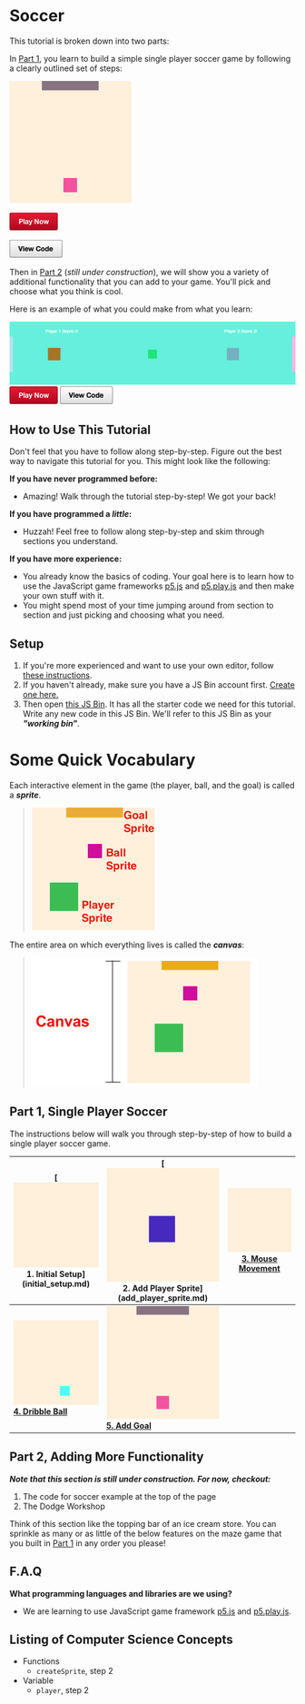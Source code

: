 # Soccer

This tutorial is broken down into two parts:

In [Part 1](#part-1-single-player-soccer), you learn to build a simple
single player soccer game by following a clearly outlined set of steps:

[![](img/5_mini.gif)][demo_output]

[![](img/bttn_play_now.png)][demo_output]

[![](img/bttn_view_code.png)][demo]

[demo_output]: https://jsbin.com/gist/6d634e61d71794b9878b
[demo]: https://jsbin.com/gist/6d634e61d71794b9878b

Then in [Part 2](#part-2-adding-more-functionality) (_still under
construction_), we will show you a variety of additional functionality that you
can add to your game. You'll pick and choose what you think is cool.

Here is an example of what you could make from what you learn:

[![](img/soccer.gif)][demo_advanced_output]
[![](img/bttn_play_now.png)][demo_advanced_output]
[![](img/bttn_view_code.png)][demo_advanced]

[demo_advanced_output]: https://jsbin.com/gist/b86701e13602fea28bd6
[demo_advanced]: https://jsbin.com/gist/b86701e13602fea28bd6

## How to Use This Tutorial

Don't feel that you have to follow along step-by-step. Figure out the best way
to navigate this tutorial for you. This might look like the following:

**If you have never programmed before:**

- Amazing! Walk through the tutorial step-by-step! We got your back!

**If you have programmed a _little_:**

- Huzzah! Feel free to follow along step-by-step and skim through sections you
  understand.

**If you have more experience:**

- You already know the basics of coding. Your goal here is to learn how to use
  the JavaScript game frameworks [p5.js](http://p5js.org/) and
  [p5.play.js](http://p5play.molleindustria.org) and then make your own stuff
  with it.
- You might spend most of your time jumping around from section to section and
  just picking and choosing what you need.

## Setup

1. If you're more experienced and want to use your own editor, follow
   [these instructions](own_editor.md).
2. If you haven't already, make sure you have a JS Bin account first. <a
   href="https://jsbin.com/register" target="_blank">Create one here.</a>
3. Then open [this JS Bin][starter]. It has all the starter code we need for
   this tutorial. Write any new code in this JS Bin. We'll refer to this JS Bin
as your **_"working bin"_**.

[starter]: https://jsbin.com/gist/9b98de6863f4f314ea24

# Some Quick Vocabulary

Each interactive element in the game (the player, ball, and the goal) is called a
**_sprite_**.

> ![](img/r_vocab_1.png)

<!-- Editable Drawing in: https://docs.google.com/drawings/d/1Px_9MVqn2qv6ASDl7vxglR2lXVpHVaNsvT9lyrqWzmM/edit -->

The entire area on which everything lives is called the **_canvas_**:

> ![](img/r_vocab_2.png)

## Part 1, Single Player Soccer

The instructions below will walk you through step-by-step of how to build
a single player soccer game.

| **[![](img/1_mini.png) <br> 1. Initial Setup] (initial_setup.md)** | **[![](img/2_mini.png) <br> 2. Add Player Sprite]  (add_player_sprite.md)** | **[![](img/3_mini.gif)  <br> 3. Mouse Movement](mouse_movement.md)** |
|--------------------------------------------------------------------|-----------------------------------------------------------------------------|----------------------------------------------------------------------|
| **[![](img/4_mini.gif) <br> 4. Dribble Ball](dribble_ball.md)**    | **[![](img/5_mini.gif) <br> 5. Add Goal](add_goal.md)**                     |                                                                      |

## Part 2, Adding More Functionality

**_Note that this section is still under construction. For now, checkout:_**

1. The code for soccer example at the top of the page
2. The Dodge Workshop

Think of this section like the topping bar of an ice cream store. You
can sprinkle as many or as little of the below features on the maze game that
you built in [Part 1](#part-1-single-player-soccer) in any order you please!

## F.A.Q

**What programming languages and libraries are we using?**

- We are learning to use JavaScript game framework [p5.js](http://p5js.org/) and
[p5.play.js](http://p5play.molleindustria.org).

## Listing of Computer Science Concepts

- Functions
  - `createSprite`, step 2
- Variable
  - `player`, step 2
